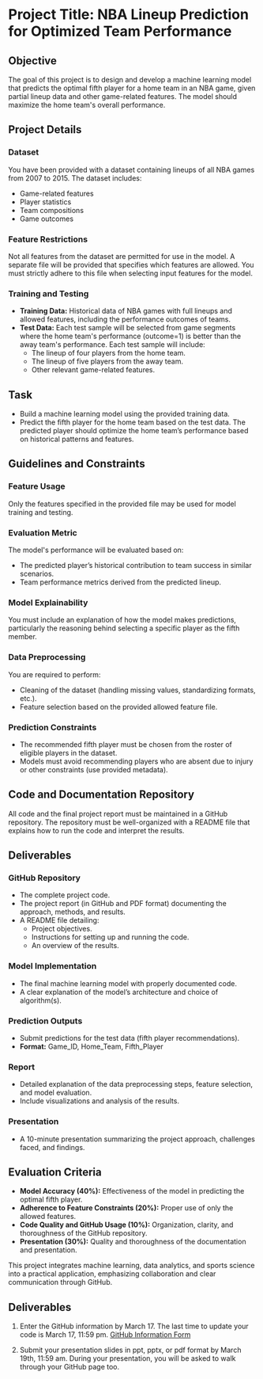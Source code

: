 # Project Title: NBA Lineup Prediction for Optimized Team Performance

## Objective
The goal of this project is to design and develop a machine learning model that predicts the optimal fifth player for a home team in an NBA game, given partial lineup data and other game-related features. The model should maximize the home team's overall performance.

## Project Details

### Dataset
You have been provided with a dataset containing lineups of all NBA games from 2007 to 2015. The dataset includes:
- Game-related features
- Player statistics
- Team compositions
- Game outcomes

### Feature Restrictions
Not all features from the dataset are permitted for use in the model. A separate file will be provided that specifies which features are allowed. You must strictly adhere to this file when selecting input features for the model.

### Training and Testing
- **Training Data:** Historical data of NBA games with full lineups and allowed features, including the performance outcomes of teams.
- **Test Data:** Each test sample will be selected from game segments where the home team's performance (outcome=1) is better than the away team's performance. Each test sample will include:
  - The lineup of four players from the home team.
  - The lineup of five players from the away team.
  - Other relevant game-related features.

## Task
- Build a machine learning model using the provided training data.
- Predict the fifth player for the home team based on the test data. The predicted player should optimize the home team’s performance based on historical patterns and features.

## Guidelines and Constraints

### Feature Usage
Only the features specified in the provided file may be used for model training and testing.

### Evaluation Metric
The model's performance will be evaluated based on:
- The predicted player’s historical contribution to team success in similar scenarios.
- Team performance metrics derived from the predicted lineup.

### Model Explainability
You must include an explanation of how the model makes predictions, particularly the reasoning behind selecting a specific player as the fifth member.

### Data Preprocessing
You are required to perform:
- Cleaning of the dataset (handling missing values, standardizing formats, etc.).
- Feature selection based on the provided allowed feature file.

### Prediction Constraints
- The recommended fifth player must be chosen from the roster of eligible players in the dataset.
- Models must avoid recommending players who are absent due to injury or other constraints (use provided metadata).

## Code and Documentation Repository
All code and the final project report must be maintained in a GitHub repository. The repository must be well-organized with a README file that explains how to run the code and interpret the results.

## Deliverables

### GitHub Repository
- The complete project code.
- The project report (in GitHub and PDF format) documenting the approach, methods, and results.
- A README file detailing:
  - Project objectives.
  - Instructions for setting up and running the code.
  - An overview of the results.

### Model Implementation
- The final machine learning model with properly documented code.
- A clear explanation of the model’s architecture and choice of algorithm(s).

### Prediction Outputs
- Submit predictions for the test data (fifth player recommendations).
- **Format:** Game_ID, Home_Team, Fifth_Player

### Report
- Detailed explanation of the data preprocessing steps, feature selection, and model evaluation.
- Include visualizations and analysis of the results.

### Presentation
- A 10-minute presentation summarizing the project approach, challenges faced, and findings.

## Evaluation Criteria
- **Model Accuracy (40%):** Effectiveness of the model in predicting the optimal fifth player.
- **Adherence to Feature Constraints (20%):** Proper use of only the allowed features.
- **Code Quality and GitHub Usage (10%):** Organization, clarity, and thoroughness of the GitHub repository.
- **Presentation (30%):** Quality and thoroughness of the documentation and presentation.

This project integrates machine learning, data analytics, and sports science into a practical application, emphasizing collaboration and clear communication through GitHub.

## Deliverables
1. Enter the GitHub information by March 17. The last time to update your code is March 17, 11:59 pm. 
   [GitHub Information Form](https://docs.google.com/forms/d/e/1FAIpQLSeQzWiWaNdm8Ve90KZosVYVJ6TH8Yz76hWurOeFI46fJ2FDkw/viewform?usp=sharing)

2. Submit your presentation slides in ppt, pptx, or pdf format by March 19th, 11:59 am. During your presentation, you will be asked to walk through your GitHub page too.